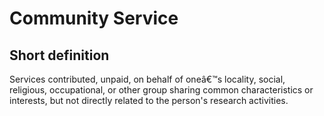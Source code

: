 # Community Service
## Short definition
Services contributed, unpaid, on behalf of oneâ€™s locality, social, religious, occupational, or other group sharing common characteristics or interests, but not directly related to the person's research activities.
